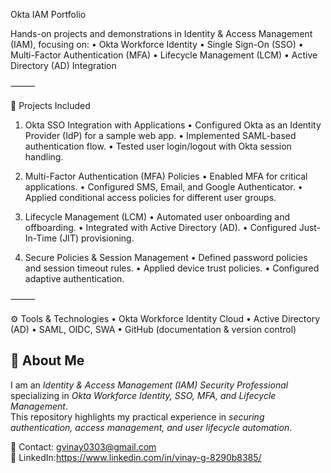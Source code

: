 Okta IAM Portfolio

Hands-on projects and demonstrations in Identity & Access Management (IAM), focusing on:
	•	Okta Workforce Identity
	•	Single Sign-On (SSO)
	•	Multi-Factor Authentication (MFA)
	•	Lifecycle Management (LCM)
	•	Active Directory (AD) Integration

⸻

🔑 Projects Included

1. Okta SSO Integration with Applications
	•	Configured Okta as an Identity Provider (IdP) for a sample web app.
	•	Implemented SAML-based authentication flow.
	•	Tested user login/logout with Okta session handling.

2. Multi-Factor Authentication (MFA) Policies
	•	Enabled MFA for critical applications.
	•	Configured SMS, Email, and Google Authenticator.
	•	Applied conditional access policies for different user groups.

3. Lifecycle Management (LCM)
	•	Automated user onboarding and offboarding.
	•	Integrated with Active Directory (AD).
	•	Configured Just-In-Time (JIT) provisioning.

4. Secure Policies & Session Management
	•	Defined password policies and session timeout rules.
	•	Applied device trust policies.
	•	Configured adaptive authentication.

⸻

⚙ Tools & Technologies
	•	Okta Workforce Identity Cloud
	•	Active Directory (AD)
	•	SAML, OIDC, SWA
	•	GitHub (documentation & version control)

  ## 📜 About Me  
I am an *Identity & Access Management (IAM) Security Professional* specializing in *Okta Workforce Identity, SSO, MFA, and Lifecycle Management*.  
This repository highlights my practical experience in *securing authentication, access management, and user lifecycle automation*.  

📧 Contact: gvinay0303@gmail.com  
🔗 LinkedIn:https://www.linkedin.com/in/vinay-g-8290b8385/
